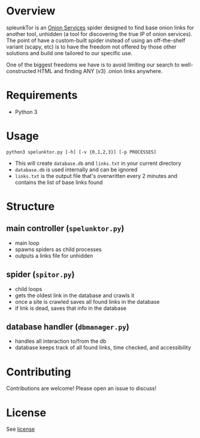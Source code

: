 # Overview
spleunkTor is an [Onion Services](https://community.torproject.org/onion-services/) spider designed to find base onion links for another tool, unhidden (a tool for discovering the true IP of onion services). The point of have a custom-built spider instead of using an off-the-shelf variant (scapy, etc) is to have the freedom not offered by those other solutions and build one tailored to our specific use.

One of the biggest freedoms we have is to avoid limiting our search to well-constructed HTML and finding ANY (v3) .onion links anywhere.

# Requirements
- Python 3

# Usage
`python3 spelunktor.py [-h] [-v {0,1,2,3}] [-p PROCESSES]`

- This will create `database.db` and `links.txt` in your current directory
- `database.db` is used internally and can be ignored
- `links.txt` is the output file that's overwritten every 2 minutes and contains the list of base links found  

# Structure
## main controller (`spelunktor.py`)
- main loop
- spawns spiders as child processes
- outputs a links file for unhidden

## spider (`spitor.py`)
- child loops
- gets the oldest link in the database and crawls it
- once a site is crawled saves all found links in the database
- if link is dead, saves that info in the database

## database handler (`dbmanager.py`)
- handles all interaction to/from the db
- database keeps track of all found links, time checked, and accessibility

# Contributing
Contributions are welcome! Please open an issue to discuss!

# License
See [license](./license.md)